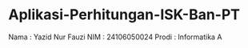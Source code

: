 # Aplikasi-Perhitungan-ISK-Ban-PT
Nama  : Yazid Nur Fauzi
NIM   : 24106050024
Prodi : Informatika A
